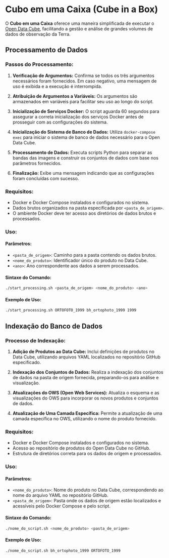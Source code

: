 # Cubo em uma Caixa (Cube in a Box)

O **Cubo em uma Caixa** oferece uma maneira simplificada de executar o [Open Data Cube](https://www.opendatacube.org), facilitando a gestão e análise de grandes volumes de dados de observação da Terra.

## Processamento de Dados

### Passos do Processamento:

1. **Verificação de Argumentos:** Confirma se todos os três argumentos necessários foram fornecidos. Em caso negativo, uma mensagem de uso é exibida e a execução é interrompida.
   
2. **Atribuição de Argumentos a Variáveis:** Os argumentos são armazenados em variáveis para facilitar seu uso ao longo do script.

3. **Inicialização de Serviços Docker:** O script aguarda 60 segundos para assegurar a correta inicialização dos serviços Docker antes de prosseguir com as configurações do sistema.

4. **Inicialização do Sistema de Banco de Dados:** Utiliza `docker-compose exec` para iniciar o sistema de banco de dados necessário para o Open Data Cube.

5. **Processamento de Dados:** Executa scripts Python para separar as bandas das imagens e construir os conjuntos de dados com base nos parâmetros fornecidos.

6. **Finalização:** Exibe uma mensagem indicando que as configurações foram concluídas com sucesso.

### Requisitos:

- Docker e Docker Compose instalados e configurados no sistema.
- Dados brutos organizados na pasta especificada por `<pasta_de_origem>`.
- O ambiente Docker deve ter acesso aos diretórios de dados brutos e processados.

### Uso:

#### Parâmetros:

- `<pasta_de_origem>`: Caminho para a pasta contendo os dados brutos.
- `<nome_do_produto>`: Identificador único do produto no Data Cube.
- `<ano>`: Ano correspondente aos dados a serem processados.

#### Sintaxe do Comando:

```bash
./start_processing.sh <pasta_de_origem> <nome_do_produto> <ano>
```

####  Exemplo de Uso:

```bash
./start_processing.sh ORTOFOTO_1999 bh_ortophoto_1999 1999
```


## Indexação do Banco de Dados

### Processo de Indexação:

  1. **Adição de Produtos ao Data Cube:** Inclui definições de produtos no Data Cube, utilizando arquivos YAML localizados no repositório GitHub especificado.

  2. **Indexação dos Conjuntos de Dados:** Realiza a indexação dos conjuntos de dados na pasta de origem fornecida, preparando-os para análise e visualização.

  3. **Atualizações do OWS (Open Web Services):** Atualiza o esquema e as visualizações do OWS para incorporar os novos produtos e conjuntos de dados.

  4. **Atualização de Uma Camada Específica:** Permite a atualização de uma camada específica no OWS, utilizando o nome do produto fornecido.

### Requisitos:

  - Docker e Docker Compose instalados e configurados no sistema.
  - Acesso ao repositório de produtos do Open Data Cube no GitHub.
  - Estrutura de diretórios correta para os dados de origem e processados.

### Uso:

#### Parâmetros:

  - `<nome_do_produto>`: Nome do produto no Data Cube, correspondendo ao nome do arquivo YAML no repositório GitHub.
  - `<pasta_de_origem>`: Pasta onde os dados de origem estão localizados e acessíveis pelo Docker Compose e pelo script.

#### Sintaxe do Comando:
```bash
./nome_do_script.sh <nome_do_produto> <pasta_de_origem>
```

####  Exemplo de Uso:
```bash
./nome_do_script.sh bh_ortophoto_1999 ORTOFOTO_1999
```